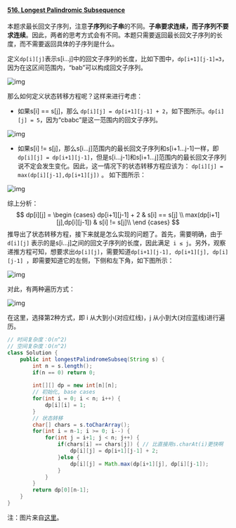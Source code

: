 #### [516. Longest Palindromic Subsequence](https://leetcode-cn.com/problems/longest-palindromic-subsequence/)

本题求最长回文子序列，注意**子序列**和**子串**的不同。**子串要求连续，而子序列不要求连续**。因此，两者的思考方式会有不同。本题只需要返回最长回文子序列的长度，而不需要返回具体的子序列是什么。

定义`dp[i][j]`表示s[i...j]中的回文子序列的长度，比如下图中，`dp[i+1][j-1]=3`，因为在这区间范围内，“bab”可以构成回文子序列。

![img](https://pic.leetcode-cn.com/2ff90cfc4c93a2c51030ce621bf6871977f930851496921b8b8ce54be021042b-file_1578114396873)

那么如何定义状态转移方程呢？这样来进行考虑：

* 如果s[i] == s[j]，那么 `dp[i][j] = dp[i+1][j-1] + 2`，如下图所示。`dp[i][j] = 5`，因为“cbabc”是这一范围内的回文子序列。

![img](https://pic.leetcode-cn.com/38ae4454d8972b16301c30d942582c661837668225b280a1f79862d6f86bc756-file_1578114396868)

* 如果s[i] != s[j]，那么s[i...j]范围内的最长回文子序列和s[i+1...j-1]一样，即`dp[i][j] = dp[i+1][j-1]`，但是s[i...j-1]和s[i+1...j]范围内的最长回文子序列说不定会发生变化。因此，这一情况下的状态转移方程应该为：   `dp[i][j] = max(dp[i][j-1],dp[i+1][j])` 。 如下图所示：

![img](https://pic.leetcode-cn.com/d4139f3ab5d52728f7d839e563d1f6586ca183de4622e6a6ec168d1503355195-file_1578114396872)

综上分析：
$$
dp[i][j] = 
\begin {cases}
dp[i+1][j-1] + 2 & s[i] == s[j] \\
max(dp[i+1][j],dp[i][j-1]) & s[i] != s[j]\\
\end {cases}
$$
推导出了状态转移方程，接下来就是怎么实现的问题了。首先，需要明确，由于`d[i][j]` 表示的是s[i...j]之间的回文子序列的长度，因此满足` i ≤ j`。另外，观察递推方程可知，想要求出`dp[i][j]`，需要知道`dp[i+1][j-1], dp[i+1][j], dp[i][j-1] `，即需要知道它的左侧，下侧和左下角，如下图所示：

![img](https://pic.leetcode-cn.com/3ffa562fae83741ca7b2fed5a9528c28efb849232095251a3b829d5ea276edcc-file_1578114396879)

对此，有两种遍历方式：

![img](https://pic.leetcode-cn.com/3a0a09ded5c0027d9645282b48e1dec2c915efec605ed46e9c311f9b68e06672-file_1578114396880)

在这里，选择第2种方式，即 i 从大到小(对应红线)，j 从小到大(对应蓝线)进行遍历。

```java
// 时间复杂度：O(n^2)
// 空间复杂度：O(n^2)
class Solution {
    public int longestPalindromeSubseq(String s) {
        int n = s.length();
        if(n == 0) return 0;
        
        int[][] dp = new int[n][n];
        // 初始化, base cases
        for(int i = 0; i < n; i++) {
            dp[i][i] = 1;
        }
        // 状态转移
        char[] chars = s.toCharArray();
        for(int i = n-1; i >= 0; i--) {
            for(int j = i+1; j < n; j++) {
                if(chars[i] == chars[j]) { // 比直接用s.charAt(i)更快啊
                    dp[i][j] = dp[i+1][j-1] + 2;
                }else {
                    dp[i][j] = Math.max(dp[i+1][j], dp[i][j-1]);
                }
            }
        }
        return dp[0][n-1];
    }
}
```

注：图片来自[这里](https://leetcode-cn.com/problems/longest-palindromic-subsequence/solution/zi-xu-lie-wen-ti-tong-yong-si-lu-zui-chang-hui-wen/)。



